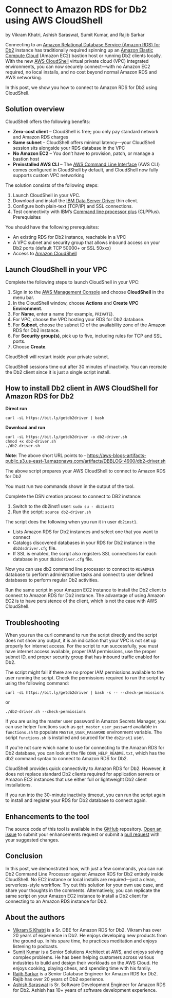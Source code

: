 # Connect to Amazon RDS for Db2 using AWS CloudShell
by Vikram Khatri, Ashish Saraswat, Sumit Kumar, and Rajib Sarkar

Connecting to an [Amazon Relational Database Service (Amazon RDS) for Db2](https://aws.amazon.com/rds/db2/) instance has traditionally required spinning up an [Amazon Elastic Compute Cloud](https://aws.amazon.com/ec2) (Amazon EC2) bastion host or running Db2 clients locally. With the new [AWS CloudShell](https://aws.amazon.com/cloudshell/) virtual private cloud (VPC) integrated environments, you can now securely connect—with no Amazon EC2 required, no local installs, and no cost beyond normal Amazon RDS and AWS networking.

In this post, we show you how to connect to Amazon RDS for Db2 using CloudShell.

## Solution overview

CloudShell offers the following benefits:

- **Zero-cost client** – CloudShell is free; you only pay standard network and Amazon RDS charges
- **Same subnet** – CloudShell offers minimal latency—your CloudShell session sits alongside your RDS database in the VPC
- **No Amazon EC2** – You don’t have to provision, patch, or manage a bastion host
- **Preinstalled AWS CLI** – The [AWS Command Line Interface](https://aws.amazon.com/cli) (AWS CLI) comes configured in CloudShell by default, and CloudShell now fully supports custom VPC networking

The solution consists of the following steps:

1. Launch CloudShell in your VPC.
2. Download and install the [IBM Data Server Driver](https://www.ibm.com/support/pages/download-initial-version-115-clients-and-drivers) thin client.
3. Configure both plain-text (TCP/IP) and SSL connections.
4. Test connectivity with IBM’s [Command line processor plus](https://www.ibm.com/docs/en/db2/11.5.x?topic=commands-command-line-processor-plus-clpplus) (CLPPlus).
Prerequisites

You should have the following prerequisites:

- An existing RDS for Db2 instance, reachable in a VPC
- A VPC subnet and security group that allows inbound access on your Db2 ports (default TCP 50000+ or SSL 50xxx)
- Access to [Amazon CloudShell](https://console.aws.amazon.com/cloudshell/)

## Launch CloudShell in your VPC

Complete the following steps to launch CloudShell in your VPC:

1. Sign in to the [AWS Management Console](https://aws.amazon.com/console) and choose **CloudShell** in the menu bar.
2. In the CloudShell window, choose **Actions** and **Create VPC Environment**.
3. For **Name**, enter a name (for example, `PRIVATE`).
4. For VPC, choose the VPC hosting your RDS for Db2 database.
5. For **Subnet**, choose the subnet ID of the availability zone of the Amazon RDS for Db2 instance.
6. For **Security group(s)**, pick up to five, including rules for TCP and SSL ports.
7. Choose **Create**.

CloudShell will restart inside your private subnet.

CloudShell sessions time out after 30 minutes of inactivity. You can recreate the Db2 client since it is just a single script install.

## How to install Db2 client in AWS CloudShell for Amazon RDS for Db2

**Direct run**

```
curl -sL https://bit.ly/getdb2driver | bash
```

**Download and run**

```
curl -sL https://bit.ly/getdb2driver -o db2-driver.sh
chmod +x db2-driver.sh
./db2-driver.sh
```

**Note**: The above short URL points to - https://aws-blogs-artifacts-public.s3.us-east-1.amazonaws.com/artifacts/DBBLOG-4900/db2-driver.sh

The above script prepares your AWS CloudShell to connect to Amazon RDS for Db2

You must run two commands shown in the output of the tool.

Complete the DSN creation process to connect to DB2 instance:

1. Switch to the db2inst1 user: `sudo su - db2inst1`
2. Run the script: `source db2-driver.sh`

The script does the following when you run it in user `db2inst1`.

- Lists Amazon RDS for Db2 instances and select one that you want to connect
- Catalogs discovered databases in your RDS for Db2 instance in the `db2dsdriver.cfg` file.
- If SSL is enabled, the script also registers SSL connections for each database in your `db2dsdriver.cfg` file.

Now you can use db2 command line processor to connect to `RDSADMIN` database to perform administrative tasks and connect to user defined databases to perform regular Db2 activities.

Run the same script in your Amazon EC2 instance to install the Db2 client to connect to Amazon RDS for Db2 instance. The advantage of using Amazon EC2 is to have persistence of the client, which is not the case with AWS CloudShell.

## Troubleshooting

When you run the curl command to run the script directly and the script does not show any output, it is an indication that your VPC is not set up properly for internet access. For the script to run successfully, you must have internet access available, proper IAM permissions, use the proper subnet ID, and proper security group that has inbound traffic enabled for Db2.

The script might fail if there are no proper IAM permissions available to the user running the script. Check the permissions required to run the script by using the following command:

```
curl -sL https://bit.ly/getdb2driver | bash -s -- --check-permissions
```

or

```
./db2-driver.sh --check-permissions 
```

If you are using the master user password in Amazon Secrets Manager, you can use helper functions such as `get_master_user_password` available in `functions.sh` to populate `MASTER_USER_PASSWORD` environment variable. The script `functions.sh` is installed and sourced for the `db2inst1` user.

If you're not sure which name to use for connecting to the Amazon RDS for Db2 database, you can look at the file `CONN_HELP_README.txt`, which has the db2 command syntax to connect to Amazon RDS for Db2.

CloudShell provides quick connectivity to Amazon RDS for Db2. However, it does not replace standard Db2 clients required for application servers or Amazon EC2 instances that use either full or lightweight Db2 client installations.

If you run into the 30-minute inactivity timeout, you can run the script again to install and register your RDS for Db2 database to connect again.

## Enhancements to the tool

The source code of this tool is available in the [GitHub](https://github.com/aws-samples/sample-rds-db2-tools/tree/main/tools/db2client) repository. [Open an issue](https://github.com/aws-samples/sample-rds-db2-tools/issues) to submit your enhancements request or submit a [pull request](https://github.com/aws-samples/sample-rds-db2-tools/pulls) with your suggested changes.

## Conclusion

In this post, we demonstrated how, with just a few commands, you can run Db2 Command Line Processor against Amazon RDS for Db2 entirely inside CloudShell. No EC2 instance or local installs are required—just a clean, serverless-style workflow. Try out this solution for your own use case, and share your thoughts in the comments. Alternatively, you can replicate the same script on your Amazon EC2 instance to install a Db2 client for connecting to an Amazon RDS instance for Db2.

## About the authors
- [Vikram S Khatri](https://www.linkedin.com/in/viz7/) is a Sr. DBE for Amazon RDS for Db2. Vikram has over 20 years of experience in Db2. He enjoys developing new products from the ground up. In his spare time, he practices meditation and enjoys listening to podcasts.
- [Sumit Kumar](https://www.linkedin.com/in/sumitkumarsangerpal/) is a Senior Solutions Architect at AWS, and enjoys solving complex problems. He has been helping customers across various industries to build and design their workloads on the AWS Cloud. He enjoys cooking, playing chess, and spending time with his family.
- [Rajib Sarkar](https://www.linkedin.com/in/rajibsarkaribm/) is a Senior Database Engineer for Amazon RDS for Db2. Rajib has over 20 years of Db2 experience.
- [Ashish Saraswat](https://www.linkedin.com/in/ashish-saraswat-86029417/) is Sr. Software Development Engineer for Amazon RDS for Db2. Ashish has 10+ years of software development experience.